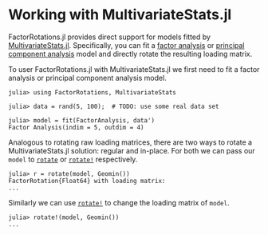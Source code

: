 # Working with MultivariateStats.jl

FactorRotations.jl provides direct support for models fitted by [MultivariateStats.jl](https://github.com/JuliaStats/MultivariateStats.jl). Specifically, you can fit a [factor analysis](https://juliastats.org/MultivariateStats.jl/stable/fa/) or [principal component analysis](https://juliastats.org/MultivariateStats.jl/stable/pca/) model and directly rotate the resulting loading matrix. 

To user FactorRotations.jl with MultivariateStats.jl we first need to fit a factor analysis or principal component analysis model.

```jldoctest multivariatestats
julia> using FactorRotations, MultivariateStats

julia> data = rand(5, 100);  # TODO: use some real data set

julia> model = fit(FactorAnalysis, data')
Factor Analysis(indim = 5, outdim = 4)
```

Analogous to rotating raw loading matrices, there are two ways to rotate a MultivariateStats.jl solution: regular and in-place. 
For both we can pass our `model` to [`rotate`](@ref) or [`rotate!`](@ref) respectively.

```jldoctest multivariatestats
julia> r = rotate(model, Geomin())
FactorRotation{Float64} with loading matrix:
...
```

Similarly we can use [`rotate!`](@ref) to change the loading matrix of `model`.

```jldoctest multivariatestats
julia> rotate!(model, Geomin())
...
```
